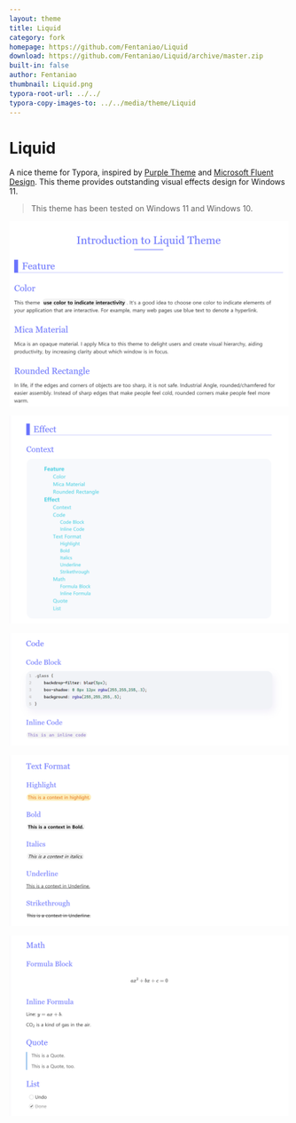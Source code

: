 ```yaml
---
layout: theme
title: Liquid
category: fork
homepage: https://github.com/Fentaniao/Liquid
download: https://github.com/Fentaniao/Liquid/archive/master.zip
built-in: false
author: Fentaniao
thumbnail: Liquid.png
typora-root-url: ../../
typora-copy-images-to: ../../media/theme/Liquid
---
```

# Liquid

A nice theme for Typora, inspired by [Purple Theme](https://github.com/hliu202/typora-purple-theme) and [Microsoft Fluent Design](https://www.microsoft.com/design/fluent/#/). This theme provides outstanding visual effects design for Windows 11.

> This theme has been tested on Windows 11 and Windows 10.

![preview1](/media/theme/Liquid/preview1.png)

![preview2](/media/theme/Liquid/preview2.png)

![preview3](/media/theme/Liquid/preview3.png)

![preview4](/media/theme/Liquid/preview4.png)

![preview5](/media/theme/Liquid/preview5.png)
